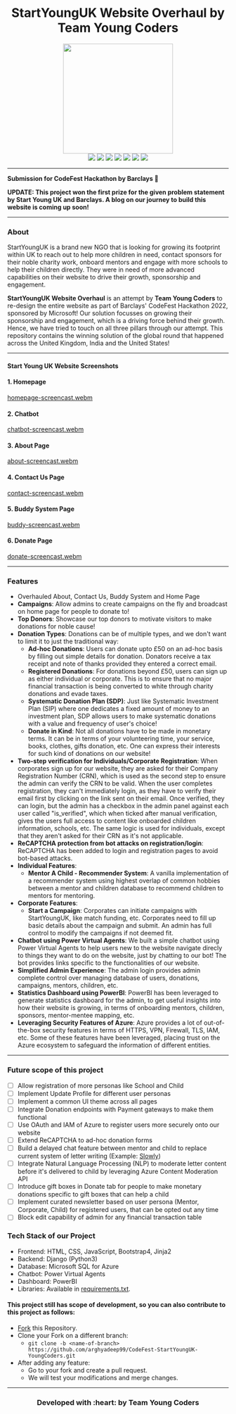 <h1 align="center">StartYoungUK Website Overhaul by Team Young Coders</h1>

<div align="center">
<img src = "https://github.com/arghyadeep99/CodeFest-StartYoungUK-YoungCoders/blob/main/home/static/images/startyounguk-logo.jpg" width="250" />

<br>
<img src = "https://img.shields.io/badge/Made_with-Django-blue?style=for-the-badge&logo=django" />
<img src = "https://img.shields.io/badge/Made_with-JavaScript-blue?style=for-the-badge&logo=javascript"/>
<img src = "https://img.shields.io/badge/Chatbot-Power_Virtual_Agents-blue?style=for-the-badge&logo=power-virtual-agents"/>
<img src = "https://img.shields.io/badge/Dashboard-PowerBI-blue?style=for-the-badge&logo=powerbi"/>
<img src = "https://img.shields.io/badge/Database-Azure_SQL-blue?style=for-the-badge&logo=microsoft-sql-server" />
<img src = "https://img.shields.io/badge/CI/CD-Github_Actions-blue?style=for-the-badge&logo=github-actions" />
<img src = "https://img.shields.io/badge/Deployed_on-Azure_App_Services-blue?style=for-the-badge&logo=microsoft-azure" />


<br>

</div>

---

<b>Submission for CodeFest Hackathon by Barclays 💖</b> 

<b> UPDATE: This project won the first prize for the given problem statement by Start Young UK and Barclays. A blog on our journey to build this website is coming up soon! </b>

---

### About

StartYoungUK is a brand new NGO that is looking for growing its footprint within UK to reach out to help more children in need, contact sponsors for their noble charity work, onboard mentors and engage with more schools to help their children directly. They were in need of more advanced capabilities on their website to drive their growth, sponsorship and engagement.

**StartYoungUK Website Overhaul** is an attempt by **Team Young Coders** to re-design the entire website as part of Barclays' CodeFest Hackathon 2022, sponsored by Microsoft! Our solution focusses on growing their sponsorship and engagement, which is a driving force behind their growth. Hence, we have tried to touch on all three pillars through our attempt. This repository contains the winning solution of the global round that happened across the United Kingdom, India and the United States!

---

#### Start Young UK Website Screenshots

#### 1. Homepage
[homepage-screencast.webm](https://user-images.githubusercontent.com/33197180/193996609-e6255009-6f92-4fd6-99ae-8305564a51f5.webm)

#### 2. Chatbot
[chatbot-screencast.webm](https://user-images.githubusercontent.com/33197180/193992426-333b5f0c-e80d-4180-a6e8-4e55ac32f074.webm)

#### 3. About Page
[about-screencast.webm](https://user-images.githubusercontent.com/33197180/194051685-05dc6cee-7086-4bd5-a9f5-403006f5a2fb.webm)

#### 4. Contact Us Page
[contact-screencast.webm](https://user-images.githubusercontent.com/33197180/194051287-0946140a-1702-4074-87b2-5c6ed05ee72a.webm)

#### 5. Buddy System Page
[buddy-screencast.webm](https://user-images.githubusercontent.com/33197180/194052240-06a45b9c-a722-456c-83ce-6c76870abc9c.webm)

#### 6. Donate Page
[donate-screencast.webm](https://user-images.githubusercontent.com/33197180/194054216-ff627aac-b968-4908-ac23-3c2add502315.webm)


---

### Features

* Overhauled About, Contact Us, Buddy System and Home Page
* **Campaigns**: Allow admins to create campaigns on the fly and broadcast on home page for people to donate to!
* **Top Donors**: Showcase our top donors to motivate visitors to make donations for noble cause!
* **Donation Types**: Donations can be of multiple types, and we don't want to limit it to just the traditional way:
  * **Ad-hoc Donations**: Users can donate upto £50 on an ad-hoc basis by filling out simple details for donation. Donators receive a tax receipt and note of thanks provided they entered a correct email.
  * **Registered Donations**: For donations beyond £50, users can sign up as either individual or corporate. This is to ensure that no major financial transaction is being converted to white through charity donations and evade taxes.
  * **Systematic Donation Plan (SDP)**: Just like Systematic Investment Plan (SIP) where one dedicates a fixed amount of money to an investment plan, SDP allows users to make systematic donations with a value and frequency of user's choice!
  * **Donate in Kind**: Not all donations have to be made in monetary terms. It can be in terms of your volunteering time, your service, books, clothes, gifts donation, etc. One can express their interests for such kind of donations on our website!
* **Two-step verification for Individuals/Corporate Registration**: When corporates sign up for our website, they are asked for their Company Registration Number (CRN), which is used as the second step to ensure the admin can verify the CRN to be valid. When the user completes registration, they can't immediately login, as they have to verify their email first by clicking on the link sent on their email. Once verified, they can login, but the admin has a checkbox in the admin panel against each user called "is_verified", which when ticked after manual verification, gives the users full access to content like onboarded children information, schools, etc. The same logic is used for individuals, except that they aren't asked for their CRN as it's not applicable.
* **ReCAPTCHA protection from bot attacks on registration/login**: ReCAPTCHA has been added to login and registration pages to avoid bot-based attacks.
* **Individual Features**: 
  * **Mentor A Child - Recommender System**: A vanilla implementation of a recommender system using highest overlap of common hobbies between a mentor and children database to recommend children to mentors for mentoring.
* **Corporate Features**:
  * **Start a Campaign**: Corporates can initiate campaigns with StartYoungUK, like match funding, etc. Corporates need to fill up basic details about the campaign and submit. An admin has full control to modify the campaigns if not deemed fit. 
* **Chatbot using Power Virtual Agents**: We built a simple chatbot using Power Virtual Agents to help users new to the website navigate direcly to things they want to do on the website, just by chatting to our bot! The bot provides links specific to the functionalities of our website.
* **Simplified Admin Experience**: The admin login provides admin complete control over managing database of users, donations, campaigns, mentors, children, etc. 
* **Statistics Dashboard using PowerBI**: PowerBI has been leveraged to generate statistics dashboard for the admin, to get useful insights into how their website is growing, in terms of onboarding mentors, children, sponsors, mentor-mentee mapping, etc. 
* **Leveraging Security Features of Azure**: Azure provides a lot of out-of-the-box security features in terms of HTTPS, VPN, Firewall, TLS, IAM, etc. Some of these features have been leveraged, placing trust on the Azure ecosystem to safeguard the information of different entities.

---

### Future scope of this project

* [ ] Allow registration of more personas like School and Child
* [ ] Implement Update Profile for different user personas
* [ ] Implement a common UI theme across all pages
* [ ] Integrate Donation endpoints with Payment gateways to make them functional
* [ ] Use OAuth and IAM of Azure to register users more securely onto our website
* [ ] Extend ReCAPTCHA to ad-hoc donation forms
* [ ] Build a delayed chat feature between mentor and child to replace current system of letter writing (Example: [Slowly](https://slowly.app/en/))
* [ ] Integrate Natural Language Processing (NLP) to moderate letter content before it's delivered to child by leveraging Azure Content Moderation API
* [ ] Introduce gift boxes in Donate tab for people to make monetary donations specific to gift boxes that can help a child
* [ ] Implement curated newsletter based on user persona (Mentor, Corporate, Child) for registered users, that can be opted out any time
* [ ] Block edit capability of admin for any financial transaction table

### Tech Stack of our Project

* Frontend: HTML, CSS, JavaScript, Bootstrap4, Jinja2
* Backend: Django (Python3)
* Database: Microsoft SQL for Azure
* Chatbot: Power Virtual Agents
* Dashboard: PowerBI
* Libraries: Available in [requirements.txt](https://github.com/arghyadeep99/CodeFest-StartYoungUK-YoungCoders/blob/main/requirements.txt).

#### This project still has scope of development, so you can also contribute to this project as follows:
* [Fork](https://github.com/arghyadeep99/CodeFest-StartYoungUK-YoungCoders) this Repository.
* Clone your Fork on a different branch:
	* `git clone -b <name-of-branch> https://github.com/arghyadeep99/CodeFest-StartYoungUK-YoungCoders.git`
* After adding any feature:
	* Go to your fork and create a pull request.
	* We will test your modifications and merge changes.


---
<h3 align="center"><b>Developed with :heart: by Team Young Coders</b></h1>
